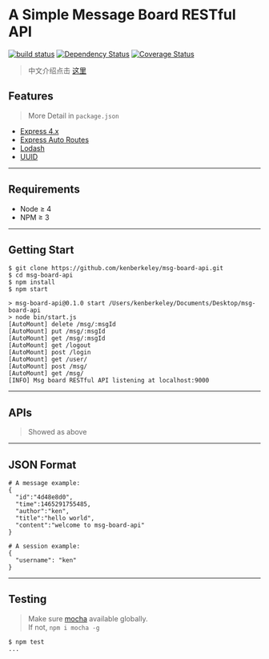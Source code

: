 # A Simple Message Board RESTful API
[![build status][travis-image]][travis-url]
[![Dependency Status][dep-image]][dep-url]
[![Coverage Status][cov-img]][cov-url]

> 中文介绍点击 [这里](./README-CN.md)

## Features
> More Detail in `package.json`  
  
* [Express 4.x](https://github.com/expressjs/express)
* [Express Auto Routes](https://github.com/kenberkeley/express-auto-routes)
* [Lodash](https://github.com/lodash/lodash)
* [UUID](https://github.com/broofa/node-uuid)

****

## Requirements
* Node ≥ 4
* NPM ≥ 3

****

## Getting Start
```
$ git clone https://github.com/kenberkeley/msg-board-api.git
$ cd msg-board-api
$ npm install
$ npm start

> msg-board-api@0.1.0 start /Users/kenberkeley/Documents/Desktop/msg-board-api
> node bin/start.js
[AutoMount] delete /msg/:msgId
[AutoMount] put /msg/:msgId
[AutoMount] get /msg/:msgId
[AutoMount] get /logout
[AutoMount] post /login
[AutoMount] get /user/
[AutoMount] post /msg/
[AutoMount] get /msg/
[INFO] Msg board RESTful API listening at localhost:9000
```

****

## APIs
> Showed as above

****

## JSON Format
```
# A message example:
{
  "id":"4d48e8d0",
  "time":1465291755485,
  "author":"ken",
  "title":"hello world",
  "content":"welcome to msg-board-api"
}

# A session example:
{
  "username": "ken"
}

```

****


## Testing
> Make sure [mocha](https://github.com/mochajs/mocha) available globally.  
> If not, `npm i mocha -g`

```
$ npm test
...
```

[travis-image]: https://secure.travis-ci.org/kenberkeley/msg-board-api.svg?branch=master
[travis-url]: https://travis-ci.org/kenberkeley/msg-board-api
[dep-image]: http://david-dm.org/kenberkeley/msg-board-api.svg?style=flat-square
[dep-url]: http://david-dm.org/kenberkeley/msg-board-api
[cov-img]: https://coveralls.io/repos/github/kenberkeley/msg-board-api/badge.svg?branch=master
[cov-url]: https://coveralls.io/github/kenberkeley/msg-board-api?branch=master
